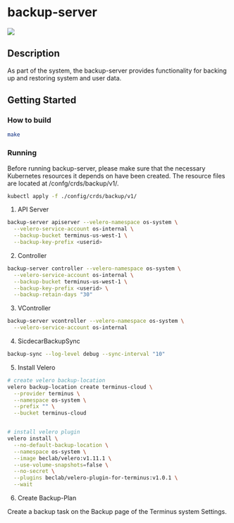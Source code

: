 
# backup-server

[![](https://github.com/beclab/backup-server/actions/workflows/release.yaml/badge.svg?branch=main)](https://github.com/beclab/backup-server/actions/workflows/release.yaml)

## Description
As part of the system, the backup-server provides functionality for backing up and restoring system and user data.

## Getting Started

### How to build
```bash
make
```

### Running
Before running backup-server, please make sure that the necessary Kubernetes resources it depends on have been created. The resource files are located at /confg/crds/backup/v1/.

```bash
kubectl apply -f ./config/crds/backup/v1/
```

1. API Server
```bash
backup-server apiserver --velero-namespace os-system \
  --velero-service-account os-internal \
  --backup-bucket terminus-us-west-1 \
  --backup-key-prefix <userid>
```

2. Controller
```bash
backup-server controller --velero-namespace os-system \
  --velero-service-account os-internal \
  --backup-bucket terminus-us-west-1 \
  --backup-key-prefix <userid> \
  --backup-retain-days "30"
```

3. VController
```bash
backup-server vcontroller --velero-namespace os-system \
  --velero-service-account os-internal
```

4. SicdecarBackupSync
```bash
backup-sync --log-level debug --sync-interval "10"
```



5. Install Velero
```bash
# create velero backup-location
velero backup-location create terminus-cloud \
  --provider terminus \
  --namespace os-system \
  --prefix "" \
  --bucket terminus-cloud


# install velero plugin
velero install \
  --no-default-backup-location \
  --namespace os-system \
  --image beclab/velero:v1.11.1 \
  --use-volume-snapshots=false \
  --no-secret \
  --plugins beclab/velero-plugin-for-terminus:v1.0.1 \
  --wait
```

6. Create Backup-Plan

Create a backup task on the Backup page of the Terminus system Settings.
